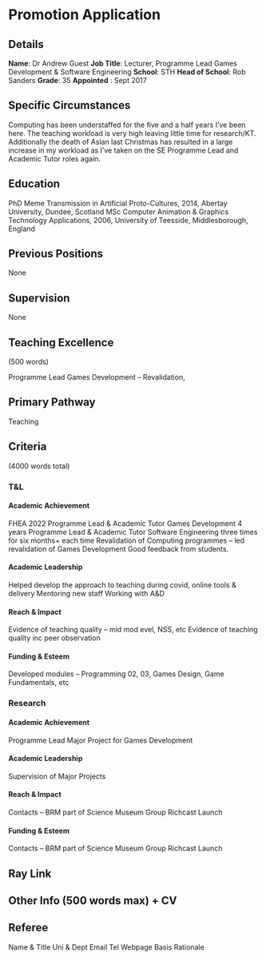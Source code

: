 # Promotion Application

## Details

**Name**: Dr Andrew Guest
**Job Title**: Lecturer, Programme Lead Games Development & Software Engineering
**School**: STH
**Head of School**: Rob Sanders
**Grade**: 35
**Appointed** : Sept 2017

## Specific Circumstances

Computing has been understaffed for the five and a half years I’ve been here. The teaching workload is very high leaving little time for research/KT. Additionally the death of Aslan last Christmas has resulted in a large increase in my workload as I’ve taken on the SE Programme Lead and Academic Tutor roles again.

## Education

PhD Meme Transmission in Artificial Proto-Cultures, 2014, Abertay University, Dundee, Scotland
MSc Computer Animation & Graphics Technology Applications, 2006, University of Teesside, Middlesborough, England

## Previous Positions

None

## Supervision
 
None

## Teaching Excellence
(500 words)

Programme Lead Games Development – Revalidation, 
## Primary Pathway
Teaching

## Criteria 

(4000 words total)

### T&L

#### Academic Achievement

FHEA 2022
Programme Lead & Academic Tutor Games Development 4 years
Programme Lead & Academic Tutor Software Engineering three times for six months+ each time
Revalidation of Computing programmes – led revalidation of Games Development
Good feedback from students.

#### Academic Leadership

Helped develop the approach to teaching during covid, online tools & delivery
Mentoring new staff
Working with A&D

#### Reach & Impact

Evidence of teaching quality – mid mod evel, NSS, etc
Evidence of teaching quality inc peer observation

#### Funding & Esteem

Developed modules – Programming 02, 03, Games Design, Game Fundamentals, etc

### Research

#### Academic Achievement

Programme Lead Major Project for Games Development

#### Academic Leadership

Supervision of Major Projects

#### Reach & Impact

Contacts – BRM part of Science Museum Group
Richcast Launch

#### Funding & Esteem

Contacts – BRM part of Science Museum Group
Richcast Launch

## Ray Link

## Other Info (500 words max) + CV

## Referee
Name & Title
Uni & Dept
Email
Tel
Webpage
Basis
Rationale
